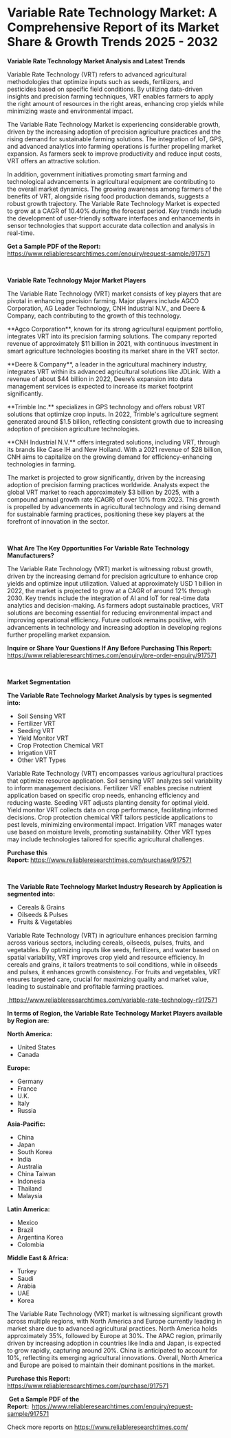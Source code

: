 <p><h1>Variable Rate Technology Market: A Comprehensive Report of its Market Share & Growth Trends 2025 - 2032</h1></p><p><strong>Variable Rate Technology Market Analysis and Latest Trends</strong></p>
<p><p>Variable Rate Technology (VRT) refers to advanced agricultural methodologies that optimize inputs such as seeds, fertilizers, and pesticides based on specific field conditions. By utilizing data-driven insights and precision farming techniques, VRT enables farmers to apply the right amount of resources in the right areas, enhancing crop yields while minimizing waste and environmental impact.</p><p>The Variable Rate Technology Market is experiencing considerable growth, driven by the increasing adoption of precision agriculture practices and the rising demand for sustainable farming solutions. The integration of IoT, GPS, and advanced analytics into farming operations is further propelling market expansion. As farmers seek to improve productivity and reduce input costs, VRT offers an attractive solution.</p><p>In addition, government initiatives promoting smart farming and technological advancements in agricultural equipment are contributing to the overall market dynamics. The growing awareness among farmers of the benefits of VRT, alongside rising food production demands, suggests a robust growth trajectory. The Variable Rate Technology Market is expected to grow at a CAGR of 10.40% during the forecast period. Key trends include the development of user-friendly software interfaces and enhancements in sensor technologies that support accurate data collection and analysis in real-time.</p></p>
<p><strong>Get a Sample PDF of the Report:&nbsp;</strong> <a href="https://www.reliableresearchtimes.com/enquiry/request-sample/917571?utm_campaign=3191&utm_medium=2&utm_source=Github&utm_content=ia&utm_term=05032025&utm_id=variable-rate-technology">https://www.reliableresearchtimes.com/enquiry/request-sample/917571</a></p>
<p>&nbsp;</p>
<p><strong>Variable Rate Technology Major Market Players</strong></p>
<p><p>The Variable Rate Technology (VRT) market consists of key players that are pivotal in enhancing precision farming. Major players include AGCO Corporation, AG Leader Technology, CNH Industrial N.V., and Deere & Company, each contributing to the growth of this technology.</p><p>**Agco Corporation**, known for its strong agricultural equipment portfolio, integrates VRT into its precision farming solutions. The company reported revenue of approximately $11 billion in 2021, with continuous investment in smart agriculture technologies boosting its market share in the VRT sector.</p><p>**Deere & Company**, a leader in the agricultural machinery industry, integrates VRT within its advanced agricultural solutions like JDLink. With a revenue of about $44 billion in 2022, Deere’s expansion into data management services is expected to increase its market footprint significantly.</p><p>**Trimble Inc.** specializes in GPS technology and offers robust VRT solutions that optimize crop inputs. In 2022, Trimble's agriculture segment generated around $1.5 billion, reflecting consistent growth due to increasing adoption of precision agriculture technologies.</p><p>**CNH Industrial N.V.** offers integrated solutions, including VRT, through its brands like Case IH and New Holland. With a 2021 revenue of $28 billion, CNH aims to capitalize on the growing demand for efficiency-enhancing technologies in farming.</p><p>The market is projected to grow significantly, driven by the increasing adoption of precision farming practices worldwide. Analysts expect the global VRT market to reach approximately $3 billion by 2025, with a compound annual growth rate (CAGR) of over 10% from 2023. This growth is propelled by advancements in agricultural technology and rising demand for sustainable farming practices, positioning these key players at the forefront of innovation in the sector.</p></p>
<p>&nbsp;</p>
<p><strong>What Are The Key Opportunities For Variable Rate Technology Manufacturers?</strong></p>
<p><p>The Variable Rate Technology (VRT) market is witnessing robust growth, driven by the increasing demand for precision agriculture to enhance crop yields and optimize input utilization. Valued at approximately USD 1 billion in 2022, the market is projected to grow at a CAGR of around 12% through 2030. Key trends include the integration of AI and IoT for real-time data analytics and decision-making. As farmers adopt sustainable practices, VRT solutions are becoming essential for reducing environmental impact and improving operational efficiency. Future outlook remains positive, with advancements in technology and increasing adoption in developing regions further propelling market expansion.</p></p>
<p><strong>Inquire or Share Your Questions If Any Before Purchasing This Report:</strong> <a href="https://www.reliableresearchtimes.com/enquiry/pre-order-enquiry/917571?utm_campaign=3191&utm_medium=2&utm_source=Github&utm_content=ia&utm_term=05032025&utm_id=variable-rate-technology">https://www.reliableresearchtimes.com/enquiry/pre-order-enquiry/917571</a></p>
<p>&nbsp;</p>
<p><strong>Market Segmentation</strong></p>
<p><strong>The Variable Rate Technology Market Analysis by types is segmented into:</strong></p>
<p><ul><li>Soil Sensing VRT</li><li>Fertilizer VRT</li><li>Seeding VRT</li><li>Yield Monitor VRT</li><li>Crop Protection Chemical VRT</li><li>Irrigation VRT</li><li>Other VRT Types</li></ul></p>
<p><p>Variable Rate Technology (VRT) encompasses various agricultural practices that optimize resource application. Soil sensing VRT analyzes soil variability to inform management decisions. Fertilizer VRT enables precise nutrient application based on specific crop needs, enhancing efficiency and reducing waste. Seeding VRT adjusts planting density for optimal yield. Yield monitor VRT collects data on crop performance, facilitating informed decisions. Crop protection chemical VRT tailors pesticide applications to pest levels, minimizing environmental impact. Irrigation VRT manages water use based on moisture levels, promoting sustainability. Other VRT types may include technologies tailored for specific agricultural challenges.</p></p>
<p><strong>Purchase this Report:&nbsp;</strong><a href="https://www.reliableresearchtimes.com/purchase/917571?utm_campaign=3191&utm_medium=2&utm_source=Github&utm_content=ia&utm_term=05032025&utm_id=variable-rate-technology">https://www.reliableresearchtimes.com/purchase/917571</a></p>
<p>&nbsp;</p>
<p><strong>The Variable Rate Technology Market Industry Research by Application is segmented into:</strong></p>
<p><ul><li>Cereals & Grains</li><li>Oilseeds & Pulses</li><li>Fruits & Vegetables</li></ul></p>
<p><p>Variable Rate Technology (VRT) in agriculture enhances precision farming across various sectors, including cereals, oilseeds, pulses, fruits, and vegetables. By optimizing inputs like seeds, fertilizers, and water based on spatial variability, VRT improves crop yield and resource efficiency. In cereals and grains, it tailors treatments to soil conditions, while in oilseeds and pulses, it enhances growth consistency. For fruits and vegetables, VRT ensures targeted care, crucial for maximizing quality and market value, leading to sustainable and profitable farming practices.</p></p>
<p><a href="https://www.reliableresearchtimes.com/variable-rate-technology-r917571?utm_campaign=3191&utm_medium=2&utm_source=Github&utm_content=ia&utm_term=05032025&utm_id=variable-rate-technology">&nbsp;https://www.reliableresearchtimes.com/variable-rate-technology-r917571</a></p>
<p><strong>In terms of Region, the Variable Rate Technology Market Players available by Region are:</strong></p>
<p>
    <p> <strong> North America: </strong>
        <ul>
            <li>United States</li>
            <li>Canada</li>
        </ul>
        </p> 
    <p> <strong> Europe: </strong>
        <ul>
            <li>Germany</li>
            <li>France</li>
            <li>U.K.</li>
            <li>Italy</li>
            <li>Russia</li>
        </ul>
        </p> 
    <p> <strong> Asia-Pacific: </strong>
        <ul>
            <li>China</li>
            <li>Japan</li>
            <li>South Korea</li>
            <li>India</li>
            <li>Australia</li>
            <li>China Taiwan</li>
            <li>Indonesia</li>
            <li>Thailand</li>
            <li>Malaysia</li>
        </ul>
        </p> 
    <p> <strong> Latin America: </strong>
        <ul>
            <li>Mexico</li>
            <li>Brazil</li>
            <li>Argentina Korea</li>
            <li>Colombia</li>
        </ul>
        </p> 
    <p> <strong> Middle East & Africa: </strong>
        <ul>
            <li>Turkey</li>
            <li>Saudi</li>
            <li>Arabia</li>
            <li>UAE</li>
            <li>Korea</li>
        </ul>
    </p>
    </p>
<p><p>The Variable Rate Technology (VRT) market is witnessing significant growth across multiple regions, with North America and Europe currently leading in market share due to advanced agricultural practices. North America holds approximately 35%, followed by Europe at 30%. The APAC region, primarily driven by increasing adoption in countries like India and Japan, is expected to grow rapidly, capturing around 20%. China is anticipated to account for 10%, reflecting its emerging agricultural innovations. Overall, North America and Europe are poised to maintain their dominant positions in the market.</p></p>
<p><strong>Purchase this Report: </strong><a href="https://www.reliableresearchtimes.com/purchase/917571?utm_campaign=3191&utm_medium=2&utm_source=Github&utm_content=ia&utm_term=05032025&utm_id=variable-rate-technology">https://www.reliableresearchtimes.com/purchase/917571</a></p>
<p>&nbsp;<strong>Get a Sample PDF of the Report:&nbsp;&nbsp;</strong><a href="https://www.reliableresearchtimes.com/enquiry/request-sample/917571?utm_campaign=3191&utm_medium=2&utm_source=Github&utm_content=ia&utm_term=05032025&utm_id=variable-rate-technology">https://www.reliableresearchtimes.com/enquiry/request-sample/917571</a></p>
<p><strong></strong></p>
<p>Check more reports on <a href="https://www.reliableresearchtimes.com/?utm_campaign=3191&utm_medium=2&utm_source=Github&utm_content=ia&utm_term=05032025&utm_id=variable-rate-technology">https://www.reliableresearchtimes.com/</a></p>